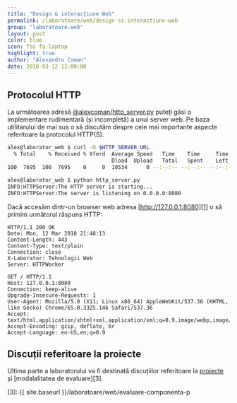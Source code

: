 ```yaml
---
title: "Design & interacțiune Web"
permalink: /laboratoare/web/design-si-interactiune-web
group: "laboratoare.web"
layout: post
color: blue
icon: fas fa-laptop
highlight: true
author: "Alexandru Coman"
date: 2018-03-12 12:00:00
---
```


## Protocolul HTTP

La următoarea adresă [@alexcoman/http_server.py][0] puteți găsi o implementare rudimentară (și incompletă) a unui server web.
Pe baza utilitarului de mai sus o să discutăm despre cele mai importante aspecte referitoare la protocolul HTTP(S).

```bash
alex@laborator_web $ curl -O $HTTP_SERVER_URL
  % Total    % Received % Xferd  Average Speed   Time    Time     Time  Current
                                 Dload  Upload   Total   Spent    Left  Speed
100  7695  100  7695    0     0  10534      0 --:--:-- --:--:-- --:--:-- 10541

alex@laborator_web $ python http_server.py
INFO:HTTPServer:The HTTP server is starting...
INFO:HTTPServer:The server is listening on 0.0.0.0:8080
```

Dacă accesăm dintr-un browser web adresa [http://127.0.0.1:8080][1] o să primim următorul răspuns HTTP:

```
HTTP/1.1 200 OK
Date: Mon, 12 Mar 2018 21:48:13
Content-Length: 443
Content-Type: text/plain
Connection: close
X-Laborator: Tehnologii Web
Server: HTTPWorker

GET / HTTP/1.1
Host: 127.0.0.1:8080
Connection: keep-alive
Upgrade-Insecure-Requests: 1
User-Agent: Mozilla/5.0 (X11; Linux x86_64) AppleWebKit/537.36 (KHTML, like Gecko) Chrome/65.0.3325.146 Safari/537.36
Accept: text/html,application/xhtml+xml,application/xml;q=0.9,image/webp,image/apng,*/*;q=0.8
Accept-Encoding: gzip, deflate, br
Accept-Language: en-US,en;q=0.9
```

## Discuții referitoare la proiecte

Ultima parte a laboratorului va fi destinată discuțiilor referitoare la [proiecte][2] și [modalalitatea de evaluare][3].

[0]: https://gist.github.com/alexcoman/226af528b4bded9a1db2bbf55803d48c
[1]: http://127.0.0.1:8080
[2]: https://profs.info.uaic.ro/~busaco/teach/courses/web/web-projects.html#calendar
[3]: {{ site.baseurl }}/laboratoare/web/evaluare-componenta-p
